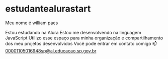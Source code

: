 # estudantealurastart
Meu nome é william paes

Estou estudando na Alura
Estou me desenvolvendo na linguagem JavaScript
Utilizo esse espaço para minha organização e compartilhamento dos meu projetos desenvolvidos
Você pode entrar em contato comigo 📫
00001105016948sp@al.educacao.sp.gov.br
